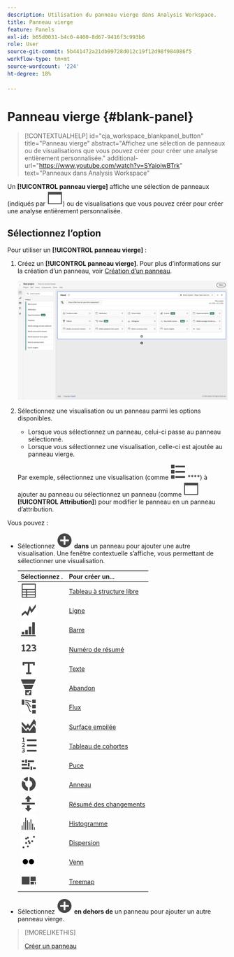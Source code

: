 ```yaml
---
description: Utilisation du panneau vierge dans Analysis Workspace.
title: Panneau vierge
feature: Panels
exl-id: b65d0031-b4c0-4400-8d67-9416f3c993b6
role: User
source-git-commit: 5b441472a21db99728d012c19f12d98f984086f5
workflow-type: tm+mt
source-wordcount: '224'
ht-degree: 18%

---
```


# Panneau vierge {#blank-panel}

<!-- markdownlint-disable MD034 -->

>[!CONTEXTUALHELP]
>id="cja_workspace_blankpanel_button"
>title="Panneau vierge"
>abstract="Affichez une sélection de panneaux ou de visualisations que vous pouvez créer pour créer une analyse entièrement personnalisée."
>additional-url="https://www.youtube.com/watch?v=SYaioiwBTrk" text="Panneaux dans Analysis Workspace"

<!-- markdownlint-enable MD034 -->


Un **[!UICONTROL panneau vierge]** affiche une sélection de panneaux (indiqués par ![WebPage](/help/assets/icons/WebPage.svg)) ou de visualisations que vous pouvez créer pour créer une analyse entièrement personnalisée.

## Sélectionnez l’option  

Pour utiliser un **[!UICONTROL panneau vierge]** :

1. Créez un **[!UICONTROL panneau vierge]**. Pour plus d’informations sur la création d’un panneau, voir [Création d’un panneau](panels.md#create-a-panel).

   ![Créer un panneau](assets/create-panel.png)



1. Sélectionnez une visualisation ou un panneau parmi les options disponibles.


   * Lorsque vous sélectionnez un panneau, celui-ci passe au panneau sélectionné.
   * Lorsque vous sélectionnez une visualisation, celle-ci est ajoutée au panneau vierge.

   Par exemple, sélectionnez une visualisation (comme ![ViewList](/help/assets/icons/ViewList.svg) ****) à ajouter au panneau ou sélectionnez un panneau (comme ![WebPage](/help/assets/icons/WebPage.svg) **[!UICONTROL Attribution]**) pour modifier le panneau en un panneau d’attribution.



Vous pouvez :

* Sélectionnez ![AddCircle](/help/assets/icons/AddCircle.svg) **dans** un panneau pour ajouter une autre visualisation. Une fenêtre contextuelle s’affiche, vous permettant de sélectionner une visualisation.

  | Sélectionnez . | Pour créer un... |
  |---|---|
  | ![Tableau](/help/assets/icons/Table.svg) | [Tableau à structure libre](/help/analysis-workspace/visualizations/freeform-table/freeform-table.md) |
  | ![Ligne](/help/assets/icons/GraphTrend.svg) | [Ligne](/help/analysis-workspace/visualizations/line.md) |
  | ![GraphBarVertical](/help/assets/icons/GraphBarVertical.svg) | [Barre](/help/analysis-workspace/visualizations/bar.md) |
  | ![123](/help/assets/icons/123.svg) | [Numéro de résumé](/help/analysis-workspace/visualizations/summary-number-change.md) |
  | ![Texte](/help/assets/icons/Text.svg) | [Texte](/help/analysis-workspace/visualizations/text.md) |
  | ![ConversionFunnel](/help/assets/icons/ConversionFunnel.svg) | [Abandon](/help/analysis-workspace/visualizations/fallout/fallout-flow.md) |
  | ![Processus](/help/assets/icons/GraphPathing.svg) | [Flux](/help/analysis-workspace/visualizations/c-flow/flow.md) |
  | ![GraphAreaStacked](/help/assets/icons/GraphAreaStacked.svg) | [Surface empilée](/help/analysis-workspace/visualizations/area.md) |
  | ![TextNumbered](/help/assets/icons/TextNumbered.svg) | [Tableau de cohortes](/help/analysis-workspace/visualizations/cohort-table/t-cohort.md) |
  | ![GraphBullet](/help/assets/icons/GraphBullet.svg) | [Puce](/help/analysis-workspace/visualizations/bullet-graph.md) |
  | ![GraphDonut](/help/assets/icons/GraphDonut.svg) | [Anneau](/help/analysis-workspace/visualizations/donut.md) |
  | ![MoveUpDown](/help/assets/icons/MoveUpDown.svg) | [Résumé des changements](/help/analysis-workspace/visualizations/summary-number-change.md) |
  | ![Histogramme](/help/assets/icons/Histogram.svg) | [Histogramme](/help/analysis-workspace/visualizations/histogram.md) |
  | ![GraphScatter](/help/assets/icons/GraphScatter.svg) | [Dispersion](/help/analysis-workspace/visualizations/scatterplot.md) |
  | ![Type](/help/assets/icons/TwoDots.svg) | [Venn](/help/analysis-workspace/visualizations/venn.md) |
  | ![GraphTree](/help/assets/icons/GraphTree.svg) | [Treemap](/help/analysis-workspace/visualizations/treemap.md) |

* Sélectionnez ![AddCircle](/help/assets/icons/AddCircle.svg) **en dehors de** un panneau pour ajouter un autre panneau vierge.


>[!MORELIKETHIS]
>
>[Créer un panneau](/help/analysis-workspace/c-panels/panels.md#create-a-panel)
>
